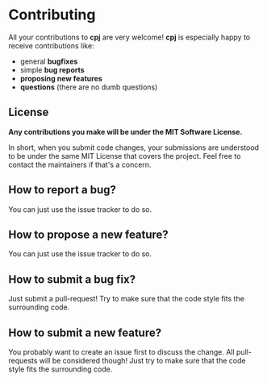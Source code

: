 # Contributing
All your contributions to **cpj** are very welcome! **cpj** is especially happy to
receive contributions like:

 * general **bugfixes**
 * simple **bug reports**
 * **proposing new features**
 * **questions** (there are no dumb questions)
  
## License
**Any contributions you make will be under the MIT Software License.**

In short, when you submit code changes, your submissions are understood to be 
under the same MIT License that covers the project. Feel free to contact the 
maintainers if that's a concern.

## How to report a bug?
You can just use the issue tracker to do so.

## How to propose a new feature?
You can just use the issue tracker to do so.

## How to submit a bug fix?
Just submit a pull-request! Try to make sure that the code style fits the 
surrounding code.

## How to submit a new feature?
You probably want to create an issue first to discuss the change. All 
pull-requests will be considered though! Just try to make sure that the code 
style fits the surrounding code.